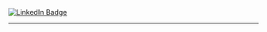  <a href="https://www.linkedin.com/in/izabela-szymczyk94/">
    <img src="https://img.shields.io/badge/LinkedIn-blue?style=for-the-badge&logo=linkedin&logoColor=white" alt="LinkedIn Badge"/>
  </a>
<hr>


